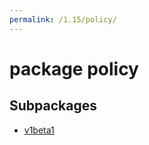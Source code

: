 ```yaml
---
permalink: /1.15/policy/
---
```


# package policy



## Subpackages

* [v1beta1](policy-v1beta1.md)